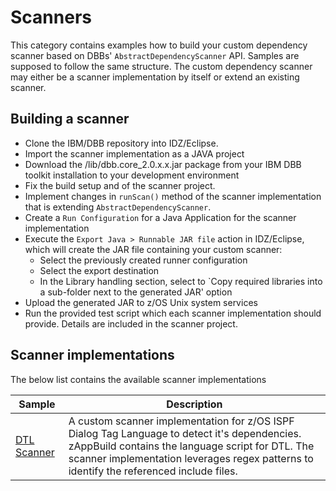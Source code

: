 # Scanners

This category contains examples how to build your custom dependency scanner based on DBBs' `AbstractDependencyScanner` API.
Samples are supposed to follow the same structure. The custom dependency scanner may either be a scanner implementation by itself or extend an existing scanner.

## Building a scanner

* Clone the IBM/DBB repository into IDZ/Eclipse.
* Import the scanner implementation as a JAVA project
* Download the <DBB-HOME>/lib/dbb.core_2.0.x.x.jar package from your IBM DBB toolkit installation to your development environment 
* Fix the build setup and of the scanner project.
* Implement changes in `runScan()` method of the scanner implementation that is extending `AbstractDependencyScanner`.
* Create a `Run Configuration` for a Java Application for the scanner implementation
* Execute the `Export Java > Runnable JAR file` action in IDZ/Eclipse, which will create the JAR file containing your custom scanner:
  * Select the previously created runner configuration
  * Select the export destination
  * In the Library handling section, select to `Copy required libraries into a sub-folder next to the generated JAR' option
* Upload the generated JAR to z/OS Unix system services 
* Run the provided test script which each scanner implementation should provide. Details are included in the scanner project.
 
## Scanner implementations

The below list contains the available scanner implementations

Sample | Description
--- | ---
[DTL Scanner](DTL%20Scanner) | A custom scanner implementation for z/OS ISPF Dialog Tag Language to detect it's dependencies. zAppBuild contains the language script for DTL. The scanner implementation leverages regex patterns to identify the referenced include files.
